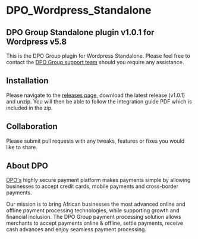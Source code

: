 # DPO_Wordpress_Standalone

## DPO Group Standalone plugin v1.0.1 for Wordpress v5.8

This is the DPO Group plugin for Wordpress Standalone. Please feel free to contact
the [DPO Group support team](https://dpogroup.com/contact-us/) should you require any assistance.

## Installation

Please navigate to the [releases page](https://github.com/DPO-Group/DPO_Wordpress_Standalone/releases), download the
latest release (v1.0.1) and unzip. You will then be able to follow the integration guide PDF which is included in the
zip.

## Collaboration

Please submit pull requests with any tweaks, features or fixes you would like to share.

## About DPO

[DPO's](https://dpogroup.com/) highly secure payment platform makes payments simple by allowing businesses to
accept credit cards, mobile payments and cross-border payments.

Our mission is to bring African businesses the most advanced online and offline payment processing technologies, while
supporting growth and financial inclusion. The DPO Group payment processing solution allows merchants to accept payments
online & offline, settle payments, receive cash advances and enjoy seamless payment processing.
